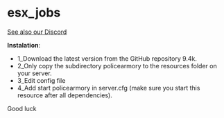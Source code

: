 # esx_jobs

[See also our Discord](https://discord.gg/FvHcYJ)


**Instalation**:
- 1_Download the latest version from the GitHub repository 9.4k.
- 2_Only copy the subdirectory policearmory to the resources folder on your server.
- 3_Edit config file
- 4_Add start policearmory in server.cfg (make sure you start this resource after all dependencies).


Good luck
